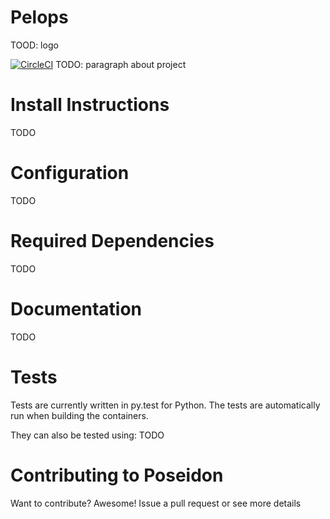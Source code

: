 # Pelops
TOOD: logo

[![CircleCI](https://circleci.com/gh/Lab41/pelops.svg?style=svg)](https://circleci.com/gh/Lab41/pelops)
TODO: paragraph about project

# Install Instructions
TODO

# Configuration
TODO

# Required Dependencies
TODO

# Documentation
TODO

# Tests
Tests are currently written in py.test for Python.  The tests are automatically run when building the containers.

They can also be tested using:
TODO

# Contributing to Poseidon
Want to contribute?  Awesome!  Issue a pull request or see more details 
